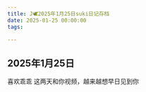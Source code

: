 ```yaml
---
title: J🕊️2025年1月25日suki日记存档
date: 2025-01-25 00:00:00
tags:

---
```


## 2025年1月25日

喜欢乖乖
这两天和你视频，越来越想早日见到你
